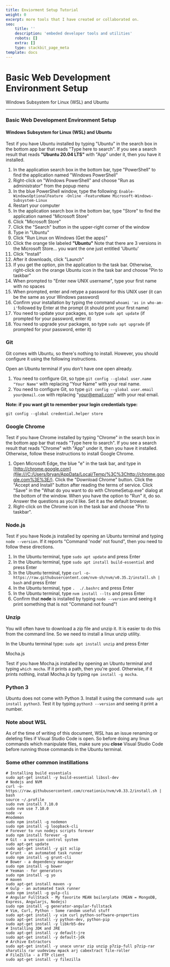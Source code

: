 ```yaml
---
title: Enviorment Setup Tutorial
weight: 0
excerpt: more tools that I have created or collaborated on.
seo:
    title: ''
    description: 'embeded developer tools and utilities'
    robots: []
    extra: []
    type: stackbit_page_meta
template: docs
---
```



Basic Web Development Environment Setup
=======================================

Windows Subsystem for Linux (WSL) and Ubuntu

* * * * *

### Basic Web Development Environment Setup

#### Windows Subsystem for Linux (WSL) and  Ubuntu

 

Test if you have Ubuntu installed by typing "Ubuntu" in the search box in the bottom app bar that reads "Type here to search". If you see a search result that reads  **"Ubuntu 20.04 LTS"**  with "App" under it, then you have it installed.

 

1.  In the application search box in the bottom bar, type "PowerShell" to find the application named "Windows PowerShell"
2.  Right-click on "Windows PowerShell" and choose "Run as administrator" from the popup menu
3.  In the blue PowerShell window, type the following:  `Enable-WindowsOptionalFeature -Online -FeatureName Microsoft-Windows-Subsystem-Linux`
4.  Restart your computer
5.  In the application search box in the bottom bar, type "Store" to find the application named "Microsoft Store"
6.  Click "Microsoft Store"
7.  Click the "Search" button in the upper-right corner of the window
8.  Type in "Ubuntu"
9.  Click "Run Linux on Windows (Get the apps)"
10. Click the orange tile labeled  **"Ubuntu"**  Note that there are 3 versions in the Microsoft Store... you want the one just entitled 'Ubuntu'
11. Click "Install"
12. After it downloads, click "Launch"
13. If you get the option, pin the application to the task bar. Otherwise, right-click on the orange Ubuntu icon in the task bar and choose "Pin to taskbar"
14. When prompted to "Enter new UNIX username", type your first name with no spaces
15. When prompted, enter and retype a password for this UNIX user (it can be the same as your Windows password)
16. Confirm your installation by typing the command  `whoami 'as in who-am-i'`followed by Enter at the prompt (it should print your first name)
17. You need to update your packages, so type  `sudo apt update`  (if prompted for your password, enter it)
18. You need to upgrade your packages, so type  `sudo apt upgrade`  (if prompted for your password, enter it)

### Git

Git comes with Ubuntu, so there's nothing to install. However, you should configure it using the following instructions.

 Open an Ubuntu terminal if you don't have one open already.

1.  You need to configure Git, so type  `git config --global user.name "Your Name"`  with replacing "Your Name" with your real name.
2.  You need to configure Git, so type  `git config --global user.email your@email.com`  with replacing "<your@email.com>" with your real email.

**Note: if you want git to remember your login credentials type:**

```
git config --global credential.helper store
```

 

### Google Chrome

Test if you have Chrome installed by typing "Chrome" in the search box in the bottom app bar that reads "Type here to search". If you see a search result that reads "Chrome" with "App" under it, then you have it installed. Otherwise, follow these instructions to install Google Chrome.

 

1.  Open Microsoft Edge, the blue "e" in the task bar, and type in  [http://chrome.google.com](file:///C:/Users/bryan/AppData/Local/Temp/%3C%3Chttp://chrome.google.com%3E%3E/). Click the "Download Chrome" button. Click the "Accept and Install" button after reading the terms of service. Click "Save" in the "What do you want to do with ChromeSetup.exe" dialog at the bottom of the window. When you have the option to "Run" it, do so. Answer the questions as you'd like. Set it as the default browser.
2.  Right-click on the Chrome icon in the task bar and choose "Pin to taskbar".

### Node.js

Test if you have Node.js installed by opening an Ubuntu terminal and typing  `node --version`. If it reports "Command 'node' not found", then you need to follow these directions.

1.  In the Ubuntu terminal, type  `sudo apt update`  and press Enter
2.  In the Ubuntu terminal, type  `sudo apt install build-essential`  and press Enter
3.  In the Ubuntu terminal, type  `curl -o- https://raw.githubusercontent.com/nvm-sh/nvm/v0.35.2/install.sh | bash`  and press Enter
4.  In the Ubuntu terminal, type  `.  ./.bashrc`  and press Enter
5.  In the Ubuntu terminal, type  `nvm install --lts`  and press Enter
6.  Confirm that  **node**  is installed by typing  `node --version`  and seeing it print something that is not "Command not found"!

### Unzip

You will often have to download a zip file and unzip it. It is easier to do this from the command line. So we need to install a linux unzip utility.

 In the Ubuntu terminal type:  `sudo apt install unzip`  and press Enter

 Mocha.js

Test if you have Mocha.js installed by opening an Ubuntu terminal and typing  `which mocha`. If it prints a path, then you're good. Otherwise, if it prints nothing, install Mocha.js by typing  `npm install -g mocha`.

 

### Python 3

Ubuntu does not come with Python 3. Install it using the command  `sudo apt install python3`. Test it by typing  `python3 --version`  and seeing it print a number.

 

### Note about  WSL

 

As of the time of writing of this document, WSL has an issue renaming or deleting files if Visual Studio Code is open. So before doing any linux commands which manipulate files, make sure you  **close**  Visual Studio Code before running those commands in the Ubuntu terminal.

 

### Some other common instillations

```
# Installing build essentials
sudo apt-get install -y build-essential libssl-dev
# Nodejs and NVM
curl -o- https://raw.githubusercontent.com/creationix/nvm/v0.33.2/install.sh | bash
source ~/.profile
sudo nvm install 7.10.0
sudo nvm use 7.10.0
node -v
#nodemon
sudo npm install -g nodemon
sudo npm install -g loopback-cli
# Forever to run nodejs scripts forever
sudo npm install forever -g
# Git - a version control system
sudo apt-get update
sudo apt-get install -y git xclip
# Grunt - an automated task runner
sudo npm install -g grunt-cli
# Bower - a dependency manager
sudo npm install -g bower
# Yeoman - for generators
sudo npm install -g yo
# maven
sudo apt-get install maven -y
# Gulp - an automated task runner
sudo npm install -g gulp-cli
# Angular FullStack - My favorite MEAN boilerplate (MEAN = MongoDB, Express, Angularjs, Nodejs)
sudo npm install -g generator-angular-fullstack
# Vim, Curl, Python - Some random useful stuff
sudo apt-get install -y vim curl python-software-properties
sudo apt-get install -y python-dev, python-pip
sudo apt-get install -y libkrb5-dev
# Installing JDK and JRE
sudo apt-get install -y default-jre
sudo apt-get install -y default-jdk
# Archive Extractors
sudo apt-get install -y unace unrar zip unzip p7zip-full p7zip-rar sharutils rar uudeview mpack arj cabextract file-roller
# FileZilla - a FTP client
sudo apt-get install -y filezilla
```
